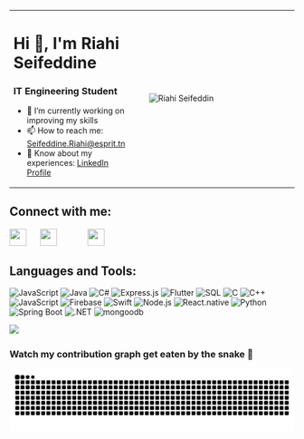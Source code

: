<table>
<tr>
<td valign="top" style="padding-right: 20px;">

# Hi 👋, I'm Riahi Seifeddine
### IT Engineering Student

- 🌱 I’m currently working on improving my skills
- 📫 How to reach me: [Seifeddine.Riahi@esprit.tn](mailto:Seifeddine.Riahi@esprit.tn)
- 🔗 Know about my experiences: [LinkedIn Profile](https://www.linkedin.com/in/seifeddine-riahi-a96a17313/)

</td>
<td>

<img src="https://camo.githubusercontent.com/c866d24432490b5f664bbadbce526bcea85a2148c7fed96cbe676260b0120030/68747470733a2f2f6d65646961342e67697068792e636f6d2f6d656469612f76312e59326c6b505463354d4749334e6a4578646d4674626d6379634446314d7a463064585a71636e6f34595456354e6a4d7a6133673365577832646d49786132567a4e57563564435a6c634431324d563970626e526c636d35686246396e61575a66596e6c666157516d593351395a772f6247677363356d576f727966674b427831752f67697068792e77656270" alt="Riahi Seifeddin" width="250px" style="display: block; margin-left: auto; margin-right: auto;">

</td>
</tr>
</table>

## Connect with me:
[<img src="https://raw.githubusercontent.com/rahuldkjain/github-profile-readme-generator/master/src/images/icons/Social/linked-in-alt.svg" width="30" height="30" style="padding-right: 20px;">](https://www.linkedin.com/in/seifeddine-riahi-a96a17313/)
[<img src="https://raw.githubusercontent.com/rahuldkjain/github-profile-readme-generator/master/src/images/icons/Social/instagram.svg" width="30" height="30" style="padding-right: 50px;">](https://www.instagram.com/riahi_seif/)
[<img src="https://raw.githubusercontent.com/rahuldkjain/github-profile-readme-generator/master/src/images/icons/Social/facebook.svg" width="30" height="30" style="padding-right: 10px;">](https://www.facebook.com/rafed.riahi.73/)

## Languages and Tools:
![JavaScript](https://camo.githubusercontent.com/16edff857d92b7794d5f4241aa88b9db4463d06eb52b38624a5fe1cad1584e53/68747470733a2f2f736b696c6c69636f6e732e6465762f69636f6e733f693d6a73)
![Java](https://camo.githubusercontent.com/9e02c0426b198d80f933ea32f92142c36ce703345e524caa6c7f38fa338aaf9f/68747470733a2f2f736b696c6c69636f6e732e6465762f69636f6e733f693d6a617661)
![C#](https://camo.githubusercontent.com/ffa7b120ef5eca755e9a119e96882fe9743634dec1970a0c8076907390c9c989/68747470733a2f2f736b696c6c69636f6e732e6465762f69636f6e733f693d6373)
![Express.js](https://camo.githubusercontent.com/eed59029fe16e0f33431721522fb0eede534a072db478245b89b6bc4ab1b10f3/68747470733a2f2f736b696c6c69636f6e732e6465762f69636f6e733f693d65787072657373)
![Flutter](https://camo.githubusercontent.com/a860f29a5b985c8efb9618ca0f2e7d64d749845847c8950f2c0ba4e71081afd6/68747470733a2f2f736b696c6c69636f6e732e6465762f69636f6e733f693d666c7574746572)
![SQL](https://camo.githubusercontent.com/8f3f7c6f760a14060b33e90190faa902bcc4871373ec7ef0451c183a54d6490a/68747470733a2f2f736b696c6c69636f6e732e6465762f69636f6e733f693d6d7973716c)
![C](https://camo.githubusercontent.com/53b27cbad05c013d17c92bd9a820d0e7d9f5199f88ffc827dae965b4ac0657ca/68747470733a2f2f736b696c6c69636f6e732e6465762f69636f6e733f693d63)
![C++](https://camo.githubusercontent.com/33a88742a4c2007e41b467f181b79c7f68650b056f27ac9d38176995f68ad586/68747470733a2f2f736b696c6c69636f6e732e6465762f69636f6e733f693d637070)
![JavaScript](https://camo.githubusercontent.com/067a368adacf629b1b09acd4d0c66e7665f7b5520c6d127c5252604b2ed28ce4/68747470733a2f2f736b696c6c69636f6e732e6465762f69636f6e733f693d6b6f746c696e)
![Firebase](https://camo.githubusercontent.com/cd59205a7e9937d0ac041925da76fa6648cea279a019dfa52472fab1e8cd4d32/68747470733a2f2f736b696c6c69636f6e732e6465762f69636f6e733f693d6669726562617365)
![Swift](https://camo.githubusercontent.com/deeb55e42a090db749c2e1da9cf859ac636fb6bd7137fe5db99ef164f5e9255b/68747470733a2f2f736b696c6c69636f6e732e6465762f69636f6e733f693d7377696674)
![Node.js](https://camo.githubusercontent.com/c0ed7f7d36d6437790846bc99e238abd7cb2205dbec27c6e6be959abb04e2733/68747470733a2f2f736b696c6c69636f6e732e6465762f69636f6e733f693d6e6f64656a73)
![React.native](https://camo.githubusercontent.com/cb1fa2738a401d7952e8c150707084c5336ba9d544a238fad8c8d4d942353d8a/68747470733a2f2f736b696c6c69636f6e732e6465762f69636f6e733f693d7265616374)
![Python](https://camo.githubusercontent.com/1594bb61e85b22739a2e8fa02ea68154f8969efc2f280a47f2602f99d5f0fc0e/68747470733a2f2f736b696c6c69636f6e732e6465762f69636f6e733f693d7079)
![Spring Boot](https://camo.githubusercontent.com/90b107006a1756453114e6782a2592c05b94452232f63a5ee3742f9417ade939/68747470733a2f2f736b696c6c69636f6e732e6465762f69636f6e733f693d737072696e67)
![.NET](https://camo.githubusercontent.com/3ebcfced2ff64f782087eb5b242c44db6acbd5989c635d12664a7300c5676dfd/68747470733a2f2f736b696c6c69636f6e732e6465762f69636f6e733f693d646f746e6574)
![mongoodb](https://camo.githubusercontent.com/8c779088a37e29fdc8fca5576357aa67c86f30041734226d17f70e150eececdf/68747470733a2f2f736b696c6c69636f6e732e6465762f69636f6e733f693d6d6f6e676f6462)


<img src="https://user-images.githubusercontent.com/73097560/115834477-dbab4500-a447-11eb-908a-139a6edaec5c.gif"><h3 align="center">
### Watch my contribution graph get eaten by the snake 🐍

<!-- platane/snk works, it just puts it on a new branch -->
![kaushikjadhav01 snake gif](https://raw.githubusercontent.com/kaushikjadhav01/kaushikjadhav01/output/github-contribution-grid-snake.svg)



